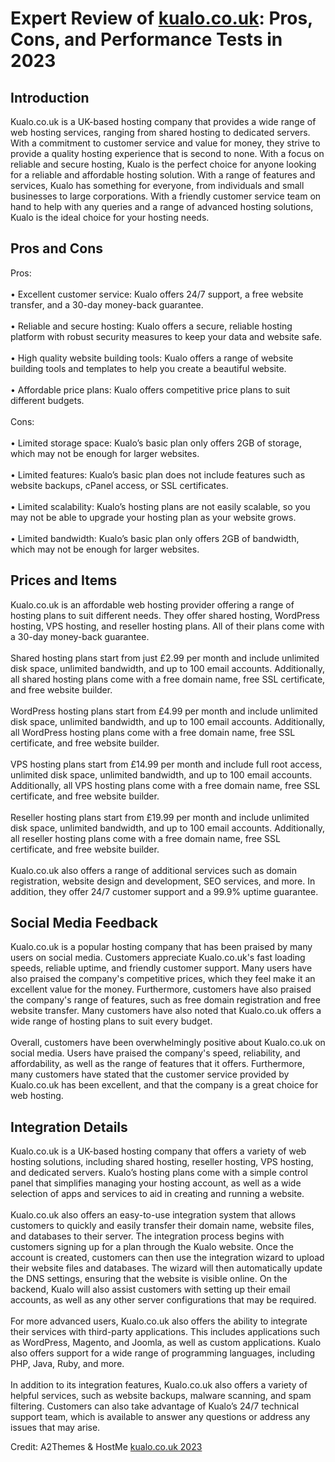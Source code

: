<h1>Expert Review of <a href="https://a2themes.com/kualocouk-reviews">kualo.co.uk</a>: Pros, Cons, and Performance Tests in 2023</h1>
<h2>Introduction</h2>
Kualo.co.uk is a UK-based hosting company that provides a wide range of web hosting services, ranging from shared hosting to dedicated servers. With a commitment to customer service and value for money, they strive to provide a quality hosting experience that is second to none. With a focus on reliable and secure hosting, Kualo is the perfect choice for anyone looking for a reliable and affordable hosting solution. With a range of features and services, Kualo has something for everyone, from individuals and small businesses to large corporations. With a friendly customer service team on hand to help with any queries and a range of advanced hosting solutions, Kualo is the ideal choice for your hosting needs.
<h2>Pros and Cons</h2>
Pros:<br><br>• Excellent customer service: Kualo offers 24/7 support, a free website transfer, and a 30-day money-back guarantee.<br><br>• Reliable and secure hosting: Kualo offers a secure, reliable hosting platform with robust security measures to keep your data and website safe.<br><br>• High quality website building tools: Kualo offers a range of website building tools and templates to help you create a beautiful website.<br><br>• Affordable price plans: Kualo offers competitive price plans to suit different budgets.<br><br>Cons:<br><br>• Limited storage space: Kualo’s basic plan only offers 2GB of storage, which may not be enough for larger websites.<br><br>• Limited features: Kualo’s basic plan does not include features such as website backups, cPanel access, or SSL certificates.<br><br>• Limited scalability: Kualo’s hosting plans are not easily scalable, so you may not be able to upgrade your hosting plan as your website grows.<br><br>• Limited bandwidth: Kualo’s basic plan only offers 2GB of bandwidth, which may not be enough for larger websites.
<h2>Prices and Items</h2>
Kualo.co.uk is an affordable web hosting provider offering a range of hosting plans to suit different needs. They offer shared hosting, WordPress hosting, VPS hosting, and reseller hosting plans. All of their plans come with a 30-day money-back guarantee.<br><br>Shared hosting plans start from just £2.99 per month and include unlimited disk space, unlimited bandwidth, and up to 100 email accounts. Additionally, all shared hosting plans come with a free domain name, free SSL certificate, and free website builder.<br><br>WordPress hosting plans start from £4.99 per month and include unlimited disk space, unlimited bandwidth, and up to 100 email accounts. Additionally, all WordPress hosting plans come with a free domain name, free SSL certificate, and free website builder.<br><br>VPS hosting plans start from £14.99 per month and include full root access, unlimited disk space, unlimited bandwidth, and up to 100 email accounts. Additionally, all VPS hosting plans come with a free domain name, free SSL certificate, and free website builder.<br><br>Reseller hosting plans start from £19.99 per month and include unlimited disk space, unlimited bandwidth, and up to 100 email accounts. Additionally, all reseller hosting plans come with a free domain name, free SSL certificate, and free website builder.<br><br>Kualo.co.uk also offers a range of additional services such as domain registration, website design and development, SEO services, and more. In addition, they offer 24/7 customer support and a 99.9% uptime guarantee.
<h2>Social Media Feedback</h2>
Kualo.co.uk is a popular hosting company that has been praised by many users on social media. Customers appreciate Kualo.co.uk's fast loading speeds, reliable uptime, and friendly customer support. Many users have also praised the company's competitive prices, which they feel make it an excellent value for the money. Furthermore, customers have also praised the company's range of features, such as free domain registration and free website transfer. Many customers have also noted that Kualo.co.uk offers a wide range of hosting plans to suit every budget.<br><br>Overall, customers have been overwhelmingly positive about Kualo.co.uk on social media. Users have praised the company's speed, reliability, and affordability, as well as the range of features that it offers. Furthermore, many customers have stated that the customer service provided by Kualo.co.uk has been excellent, and that the company is a great choice for web hosting.
<h2>Integration Details</h2>
Kualo.co.uk is a UK-based hosting company that offers a variety of web hosting solutions, including shared hosting, reseller hosting, VPS hosting, and dedicated servers. Kualo’s hosting plans come with a simple control panel that simplifies managing your hosting account, as well as a wide selection of apps and services to aid in creating and running a website.<br><br>Kualo.co.uk also offers an easy-to-use integration system that allows customers to quickly and easily transfer their domain name, website files, and databases to their server. The integration process begins with customers signing up for a plan through the Kualo website. Once the account is created, customers can then use the integration wizard to upload their website files and databases. The wizard will then automatically update the DNS settings, ensuring that the website is visible online. On the backend, Kualo will also assist customers with setting up their email accounts, as well as any other server configurations that may be required.<br><br>For more advanced users, Kualo.co.uk also offers the ability to integrate their services with third-party applications. This includes applications such as WordPress, Magento, and Joomla, as well as custom applications. Kualo also offers support for a wide range of programming languages, including PHP, Java, Ruby, and more.<br><br>In addition to its integration features, Kualo.co.uk also offers a variety of helpful services, such as website backups, malware scanning, and spam filtering. Customers can also take advantage of Kualo’s 24/7 technical support team, which is available to answer any questions or address any issues that may arise.
<p>Credit: A2Themes & HostMe <a href="https://a2themes.com/kualocouk-reviews">kualo.co.uk 2023</a></p>